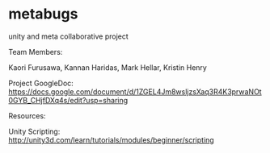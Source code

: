 # metabugs
unity and meta collaborative project


Team Members:

Kaori Furusawa, Kannan Haridas, Mark Hellar, Kristin Henry 



Project GoogleDoc: https://docs.google.com/document/d/1ZGEL4Jm8wsljzsXaq3R4K3prwaNOt0GYB_CHjfDXq4s/edit?usp=sharing


Resources:

Unity Scripting: http://unity3d.com/learn/tutorials/modules/beginner/scripting





